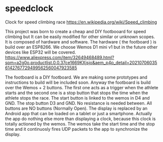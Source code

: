 # speedclock
Clock for speed climbing race https://en.wikipedia.org/wiki/Speed_climbing

This project was born to create a cheap and DIY footbooard for speed climbing but It can be easily modified for other similar or unknown scopes. It is composed of hardware and software. The hardware ( the footboard ) is build over an ESP8266.
We choose Wemos D1 mini v1 but in the future other devices like ESP32 will be covered.
https://www.aliexpress.com/item/32649468489.html?spm=a2g0o.productlist.0.0.37ce1669KXjsjo&aem_p4p_detail=202107060356142767729499562560047923585

The footboard is a DIY footboard. We are making some prototypes and instructions to build will be included soon.
Anyway the footboard is build over the Wemos + 2 buttons. The first one acts as a trigger when the athlete starts and the second one is a stop button that stops the time when the athlete stops the race. The start button is linked to the wemos in D4 and GND. The stop button D3 and GND. No resistance is needed between. All buttons are NO buttons (Normally Open). The display is replaced by an Android app that can be loaded on a tablet or just a smartphone. Actually the app do nothing else more than displaying a clock, because this clock is totally actioned by the wemos. The wemos take the start time and the stop time and it continuosly fires UDP packets to the app to synchronize the display. 
